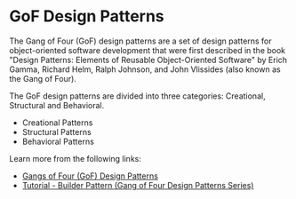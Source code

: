 # GoF Design Patterns

The Gang of Four (GoF) design patterns are a set of design patterns for object-oriented software development that were first described in the book "Design Patterns: Elements of Reusable Object-Oriented Software" by Erich Gamma, Richard Helm, Ralph Johnson, and John Vlissides (also known as the Gang of Four).

The GoF design patterns are divided into three categories: Creational, Structural and Behavioral.

- Creational Patterns
- Structural Patterns
- Behavioral Patterns

Learn more from the following links:

- [Gangs of Four (GoF) Design Patterns](https://www.digitalocean.com/community/tutorials/gangs-of-four-gof-design-patterns)
- [Tutorial - Builder Pattern (Gang of Four Design Patterns Series)](https://www.youtube.com/watch?v=_sa2WlAFWQos)

